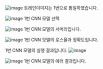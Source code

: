 ![image](https://user-images.githubusercontent.com/48724199/83640727-8247e680-a5e7-11ea-8842-7b16a7653993.png)
트레인이미지는 1번으로 통일하였습니다.


![image](https://user-images.githubusercontent.com/48724199/83640536-385f0080-a5e7-11ea-9977-11925c0efe08.png)
1번 CNN 모델 선택


![image](https://user-images.githubusercontent.com/48724199/83640963-d4890780-a5e7-11ea-8101-d6282eff5c96.png)
1번 CNN 모델의 서머리입니다.


![image](https://user-images.githubusercontent.com/48724199/83641055-f4b8c680-a5e7-11ea-8751-585b83f477f6.png)
1번 CNN 모델의 로스율과 정확도입니다.


1번 CNN 모델의 실행 결과입니다.
![image](https://user-images.githubusercontent.com/48724199/83641486-950eeb00-a5e8-11ea-8f49-ef738607398e.png)


![image](https://user-images.githubusercontent.com/48724199/83641585-b53eaa00-a5e8-11ea-9016-5f63cb1ce80f.png)
1번 CNN 모델의 에러 결과입니다.
